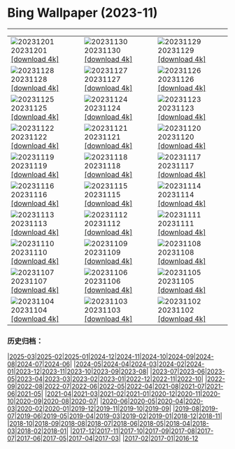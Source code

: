 # Bing Wallpaper (2023-11)
**************

<table><tr><td><img class="wallpaper" src="https://www.bing.com/th?id=OHR.IcebergAntarctica_ZH-CN2053356825_1920x1080.jpg" alt="20231201"> 20231201 <a href="https://www.bing.com/th?id=OHR.IcebergAntarctica_ZH-CN2053356825_UHD.jpg">[download 4k]</a></td><td><img class="wallpaper" src="https://www.bing.com/th?id=OHR.TrotternishStorr_ZH-CN2508882441_1920x1080.jpg" alt="20231130"> 20231130 <a href="https://www.bing.com/th?id=OHR.TrotternishStorr_ZH-CN2508882441_UHD.jpg">[download 4k]</a></td><td><img class="wallpaper" src="https://www.bing.com/th?id=OHR.SchwerinerSchloss_ZH-CN2390476345_1920x1080.jpg" alt="20231129"> 20231129 <a href="https://www.bing.com/th?id=OHR.SchwerinerSchloss_ZH-CN2390476345_UHD.jpg">[download 4k]</a></td></tr><tr><td><img class="wallpaper" src="https://www.bing.com/th?id=OHR.AssiniboineProvincialPark_ZH-CN2270275151_1920x1080.jpg" alt="20231128"> 20231128 <a href="https://www.bing.com/th?id=OHR.AssiniboineProvincialPark_ZH-CN2270275151_UHD.jpg">[download 4k]</a></td><td><img class="wallpaper" src="https://www.bing.com/th?id=OHR.RioNegro_ZH-CN2121977810_1920x1080.jpg" alt="20231127"> 20231127 <a href="https://www.bing.com/th?id=OHR.RioNegro_ZH-CN2121977810_UHD.jpg">[download 4k]</a></td><td><img class="wallpaper" src="https://www.bing.com/th?id=OHR.BradgateFallow_ZH-CN1852334581_1920x1080.jpg" alt="20231126"> 20231126 <a href="https://www.bing.com/th?id=OHR.BradgateFallow_ZH-CN1852334581_UHD.jpg">[download 4k]</a></td></tr><tr><td><img class="wallpaper" src="https://www.bing.com/th?id=OHR.TajoRiver_ZH-CN1752559204_1920x1080.jpg" alt="20231125"> 20231125 <a href="https://www.bing.com/th?id=OHR.TajoRiver_ZH-CN1752559204_UHD.jpg">[download 4k]</a></td><td><img class="wallpaper" src="https://www.bing.com/th?id=OHR.HallofMosses_ZH-CN1565129809_1920x1080.jpg" alt="20231124"> 20231124 <a href="https://www.bing.com/th?id=OHR.HallofMosses_ZH-CN1565129809_UHD.jpg">[download 4k]</a></td><td><img class="wallpaper" src="https://www.bing.com/th?id=OHR.TeideNational_ZH-CN1367200520_1920x1080.jpg" alt="20231123"> 20231123 <a href="https://www.bing.com/th?id=OHR.TeideNational_ZH-CN1367200520_UHD.jpg">[download 4k]</a></td></tr><tr><td><img class="wallpaper" src="https://www.bing.com/th?id=OHR.SnakeRiverTeton_ZH-CN1213535303_1920x1080.jpg" alt="20231122"> 20231122 <a href="https://www.bing.com/th?id=OHR.SnakeRiverTeton_ZH-CN1213535303_UHD.jpg">[download 4k]</a></td><td><img class="wallpaper" src="https://www.bing.com/th?id=OHR.HelloSeal_ZH-CN1064568368_1920x1080.jpg" alt="20231121"> 20231121 <a href="https://www.bing.com/th?id=OHR.HelloSeal_ZH-CN1064568368_UHD.jpg">[download 4k]</a></td><td><img class="wallpaper" src="https://www.bing.com/th?id=OHR.CastleCoch_ZH-CN0917284602_1920x1080.jpg" alt="20231120"> 20231120 <a href="https://www.bing.com/th?id=OHR.CastleCoch_ZH-CN0917284602_UHD.jpg">[download 4k]</a></td></tr><tr><td><img class="wallpaper" src="https://www.bing.com/th?id=OHR.FrozenBog_ZH-CN0712859386_1920x1080.jpg" alt="20231119"> 20231119 <a href="https://www.bing.com/th?id=OHR.FrozenBog_ZH-CN0712859386_UHD.jpg">[download 4k]</a></td><td><img class="wallpaper" src="https://www.bing.com/th?id=OHR.MilsePolarBear_ZH-CN0567475122_1920x1080.jpg" alt="20231118"> 20231118 <a href="https://www.bing.com/th?id=OHR.MilsePolarBear_ZH-CN0567475122_UHD.jpg">[download 4k]</a></td><td><img class="wallpaper" src="https://www.bing.com/th?id=OHR.BadRiver_ZH-CN0416550169_1920x1080.jpg" alt="20231117"> 20231117 <a href="https://www.bing.com/th?id=OHR.BadRiver_ZH-CN0416550169_UHD.jpg">[download 4k]</a></td></tr><tr><td><img class="wallpaper" src="https://www.bing.com/th?id=OHR.AthensAcropolis_ZH-CN9942357439_1920x1080.jpg" alt="20231116"> 20231116 <a href="https://www.bing.com/th?id=OHR.AthensAcropolis_ZH-CN9942357439_UHD.jpg">[download 4k]</a></td><td><img class="wallpaper" src="https://www.bing.com/th?id=OHR.SarekSweden_ZH-CN9728518595_1920x1080.jpg" alt="20231115"> 20231115 <a href="https://www.bing.com/th?id=OHR.SarekSweden_ZH-CN9728518595_UHD.jpg">[download 4k]</a></td><td><img class="wallpaper" src="https://www.bing.com/th?id=OHR.RussellLupines_ZH-CN8552113285_1920x1080.jpg" alt="20231114"> 20231114 <a href="https://www.bing.com/th?id=OHR.RussellLupines_ZH-CN8552113285_UHD.jpg">[download 4k]</a></td></tr><tr><td><img class="wallpaper" src="https://www.bing.com/th?id=OHR.OliveOrchard_ZH-CN8198989130_1920x1080.jpg" alt="20231113"> 20231113 <a href="https://www.bing.com/th?id=OHR.OliveOrchard_ZH-CN8198989130_UHD.jpg">[download 4k]</a></td><td><img class="wallpaper" src="https://www.bing.com/th?id=OHR.MallarDucks_ZH-CN7422818269_1920x1080.jpg" alt="20231112"> 20231112 <a href="https://www.bing.com/th?id=OHR.MallarDucks_ZH-CN7422818269_UHD.jpg">[download 4k]</a></td><td><img class="wallpaper" src="https://www.bing.com/th?id=OHR.ValDiFunes_ZH-CN2080915930_1920x1080.jpg" alt="20231111"> 20231111 <a href="https://www.bing.com/th?id=OHR.ValDiFunes_ZH-CN2080915930_UHD.jpg">[download 4k]</a></td></tr><tr><td><img class="wallpaper" src="https://www.bing.com/th?id=OHR.BadlandsSunrise_ZH-CN5906162228_1920x1080.jpg" alt="20231110"> 20231110 <a href="https://www.bing.com/th?id=OHR.BadlandsSunrise_ZH-CN5906162228_UHD.jpg">[download 4k]</a></td><td><img class="wallpaper" src="https://www.bing.com/th?id=OHR.NorwayBirch_ZH-CN5482311438_1920x1080.jpg" alt="20231109"> 20231109 <a href="https://www.bing.com/th?id=OHR.NorwayBirch_ZH-CN5482311438_UHD.jpg">[download 4k]</a></td><td><img class="wallpaper" src="https://www.bing.com/th?id=OHR.LiDong2023_ZH-CN5089092069_1920x1080.jpg" alt="20231108"> 20231108 <a href="https://www.bing.com/th?id=OHR.LiDong2023_ZH-CN5089092069_UHD.jpg">[download 4k]</a></td></tr><tr><td><img class="wallpaper" src="https://www.bing.com/th?id=OHR.KirkilaiTower_ZH-CN4058404632_1920x1080.jpg" alt="20231107"> 20231107 <a href="https://www.bing.com/th?id=OHR.KirkilaiTower_ZH-CN4058404632_UHD.jpg">[download 4k]</a></td><td><img class="wallpaper" src="https://www.bing.com/th?id=OHR.LagoPehoe_ZH-CN3367356273_1920x1080.jpg" alt="20231106"> 20231106 <a href="https://www.bing.com/th?id=OHR.LagoPehoe_ZH-CN3367356273_UHD.jpg">[download 4k]</a></td><td><img class="wallpaper" src="https://www.bing.com/th?id=OHR.SilencioSpain_ZH-CN2955614478_1920x1080.jpg" alt="20231105"> 20231105 <a href="https://www.bing.com/th?id=OHR.SilencioSpain_ZH-CN2955614478_UHD.jpg">[download 4k]</a></td></tr><tr><td><img class="wallpaper" src="https://www.bing.com/th?id=OHR.BisonSnow_ZH-CN2483472629_1920x1080.jpg" alt="20231104"> 20231104 <a href="https://www.bing.com/th?id=OHR.BisonSnow_ZH-CN2483472629_UHD.jpg">[download 4k]</a></td><td><img class="wallpaper" src="https://www.bing.com/th?id=OHR.SeaNettles_ZH-CN1735729435_1920x1080.jpg" alt="20231103"> 20231103 <a href="https://www.bing.com/th?id=OHR.SeaNettles_ZH-CN1735729435_UHD.jpg">[download 4k]</a></td><td><img class="wallpaper" src="https://www.bing.com/th?id=OHR.DeathValleySalt_ZH-CN8438207719_1920x1080.jpg" alt="20231102"> 20231102 <a href="https://www.bing.com/th?id=OHR.DeathValleySalt_ZH-CN8438207719_UHD.jpg">[download 4k]</a></td></tr></table>

### 历史归档：

|[2025-03](/../2025-03/2025-03.md)|[2025-02](/../2025-02/2025-02.md)|[2025-01](/../2025-01/2025-01.md)|[2024-12](/../2024-12/2024-12.md)|[2024-11](/../2024-11/2024-11.md)|[2024-10](/../2024-10/2024-10.md)|[2024-09](/../2024-09/2024-09.md)|[2024-08](/../2024-08/2024-08.md)|[2024-07](/../2024-07/2024-07.md)|[2024-06](/../2024-06/2024-06.md)|
|[2024-05](/../2024-05/2024-05.md)|[2024-04](/../2024-04/2024-04.md)|[2024-03](/../2024-03/2024-03.md)|[2024-02](/../2024-02/2024-02.md)|[2024-01](/../2024-01/2024-01.md)|[2023-12](/../2023-12/2023-12.md)|[2023-11](/2023-11.md)|[2023-10](/../2023-10/2023-10.md)|[2023-09](/../2023-09/2023-09.md)|[2023-08](/../2023-08/2023-08.md)|
|[2023-07](/../2023-07/2023-07.md)|[2023-06](/../2023-06/2023-06.md)|[2023-05](/../2023-05/2023-05.md)|[2023-04](/../2023-04/2023-04.md)|[2023-03](/../2023-03/2023-03.md)|[2023-02](/../2023-02/2023-02.md)|[2023-01](/../2023-01/2023-01.md)|[2022-12](/../2022-12/2022-12.md)|[2022-11](/../2022-11/2022-11.md)|[2022-10](/../2022-10/2022-10.md)|
|[2022-09](/../2022-09/2022-09.md)|[2022-08](/../2022-08/2022-08.md)|[2022-07](/../2022-07/2022-07.md)|[2022-06](/../2022-06/2022-06.md)|[2022-05](/../2022-05/2022-05.md)|[2022-04](/../2022-04/2022-04.md)|[2021-08](/../2021-08/2021-08.md)|[2021-07](/../2021-07/2021-07.md)|[2021-06](/../2021-06/2021-06.md)|[2021-05](/../2021-05/2021-05.md)|
|[2021-04](/../2021-04/2021-04.md)|[2021-03](/../2021-03/2021-03.md)|[2021-02](/../2021-02/2021-02.md)|[2021-01](/../2021-01/2021-01.md)|[2020-12](/../2020-12/2020-12.md)|[2020-11](/../2020-11/2020-11.md)|[2020-10](/../2020-10/2020-10.md)|[2020-09](/../2020-09/2020-09.md)|[2020-08](/../2020-08/2020-08.md)|[2020-07](/../2020-07/2020-07.md)|
|[2020-06](/../2020-06/2020-06.md)|[2020-05](/../2020-05/2020-05.md)|[2020-04](/../2020-04/2020-04.md)|[2020-03](/../2020-03/2020-03.md)|[2020-02](/../2020-02/2020-02.md)|[2020-01](/../2020-01/2020-01.md)|[2019-12](/../2019-12/2019-12.md)|[2019-11](/../2019-11/2019-11.md)|[2019-10](/../2019-10/2019-10.md)|[2019-09](/../2019-09/2019-09.md)|
|[2019-08](/../2019-08/2019-08.md)|[2019-07](/../2019-07/2019-07.md)|[2019-06](/../2019-06/2019-06.md)|[2019-05](/../2019-05/2019-05.md)|[2019-04](/../2019-04/2019-04.md)|[2019-03](/../2019-03/2019-03.md)|[2019-02](/../2019-02/2019-02.md)|[2019-01](/../2019-01/2019-01.md)|[2018-12](/../2018-12/2018-12.md)|[2018-11](/../2018-11/2018-11.md)|
|[2018-10](/../2018-10/2018-10.md)|[2018-09](/../2018-09/2018-09.md)|[2018-08](/../2018-08/2018-08.md)|[2018-07](/../2018-07/2018-07.md)|[2018-06](/../2018-06/2018-06.md)|[2018-05](/../2018-05/2018-05.md)|[2018-04](/../2018-04/2018-04.md)|[2018-03](/../2018-03/2018-03.md)|[2018-02](/../2018-02/2018-02.md)|[2018-01](/../2018-01/2018-01.md)|
|[2017-12](/../2017-12/2017-12.md)|[2017-11](/../2017-11/2017-11.md)|[2017-10](/../2017-10/2017-10.md)|[2017-09](/../2017-09/2017-09.md)|[2017-08](/../2017-08/2017-08.md)|[2017-07](/../2017-07/2017-07.md)|[2017-06](/../2017-06/2017-06.md)|[2017-05](/../2017-05/2017-05.md)|[2017-04](/../2017-04/2017-04.md)|[2017-03](/../2017-03/2017-03.md)|
|[2017-02](/../2017-02/2017-02.md)|[2017-01](/../2017-01/2017-01.md)|[2016-12](/../2016-12/2016-12.md)